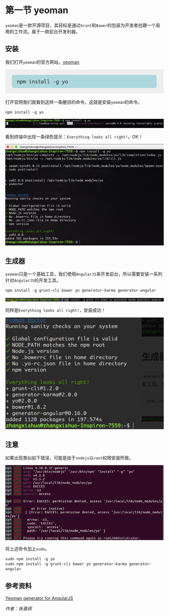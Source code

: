 # 第一节 yeoman

`yeoman`是一款开源项目，其目标是通过`Grunt`和`Bower`的包装为开发者创建一个易用的工作流。属于一款前台开发利器。

## 安装

我们打开`yeoman`的官方网站，[yeoman](http://yeoman.io/)

![](image/0.png)

打开官网我们就看到这样一条醒目的命令，这就是安装`yeoman`的命令。

```
npm install -g yo
```

![](image/1.png)

看到终端中出现一条绿色提示：`Everything looks all right!`，OK！

![](image/2.png)

## 生成器

`yeoman`只是一个基础工具，我们使用`AngularJS`来开发前台，所以需要安装一系列针对`AngularJS`的开发工具。

```
npm install -g grunt-cli bower yo generator-karma generator-angular
```

![](image/3.png)

同样是`Everything looks all right!`，安装成功！

![](image/4.png)

## 注意

如果出现类似如下错误，可能是由于`nodejs`以`root`权限安装所致。

![](image/5.png)

将上述命令加上`sudo`。

```
sudo npm install -g yo
sudo npm install -g grunt-cli bower yo generator-karma generator-angular
```

## 参考资料

[Yeoman generator for AngularJS](https://github.com/yeoman/generator-angular)

*作者：张喜硕*
